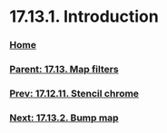 # 17.13.1. Introduction

### [Home](./00-home.md)
### [Parent: 17.13. Map filters](./17-13-00-map-filters.md)
### [Prev: 17.12.11. Stencil chrome](./17-12-11-stencil-chrome.md)
### [Next: 17.13.2. Bump map](./17-13-02-bump-map.md)
